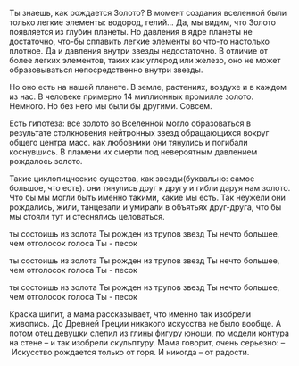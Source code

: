 Ты знаешь, как рождается Золото?
В момент создания вселенной были только легкие элементы: водород, гелий...
Да, мы видим, что Золото появляется из глубин планеты.
Но давления в ядре планеты не достаточно, что-бы сплавить легкие элементы во что-то настолько плотное.
Да и давления внутри звезды недостаточно. В отличие от более легких элементов, таких как углерод или железо, 
оно не может образовываться непосредственно внутри звезды.

Но оно есть на нашей планете. В земле, растениях, воздухе и в каждом из нас.
В человеке примерно 14 миллионных промилле золото. Немного. Но без него мы были бы другими. Совсем.

Есть гипотеза:
все золото во Вселенной могло образоваться в результате столкновения нейтронных звезд обращающихся вокруг общего центра масс.
как любовники они тянулись и погибали коснувшись.
В пламени их смерти под невероятным давлением рождалось золото.

Такие циклопицческие существа, как звезды(буквально: самое большое, что есть). они тянулись друг к другу и гибли даруя нам золото. 
Что бы мы могли быть именно такими, какие мы есть.
Так неужели они рождались, жили, танцевали и умирали в объятьях друг-друга, что бы мы стояли тут и стеснялись целоваться.


ты состоишь из золота
Ты рожден из трупов звезд
Ты нечто большее, чем отголосок голоса
Ты - песок

ты состоишь из золота
Ты рожден из трупов звезд
Ты нечто большее, чем отголосок голоса
Ты - песок

ты состоишь из золота
Ты рожден из трупов звезд
Ты нечто большее, чем отголосок голоса
Ты - песок



Краска шипит, а мама рассказывает, что именно так изобрели живопись. 
До Древней Греции никакого искусства не было вообще. 
А потом отец девушки слепил из глины фигуру юноши, по модели контура на стене – и так изобрели скульптуру.
Мама говорит, очень серьезно:
– Искусство рождается только от горя. И никогда – от радости.